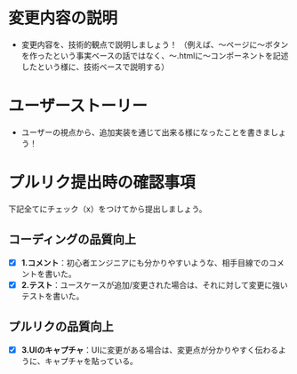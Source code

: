 # 変更内容の説明
- 変更内容を、技術的観点で説明しましょう！
（例えば、〜ページに〜ボタンを作ったという事実ベースの話ではなく、〜.htmlに〜コンポーネントを記述したという様に、技術ベースで説明する）

# ユーザーストーリー
- ユーザーの視点から、追加実装を通じて出来る様になったことを書きましょう！

# プルリク提出時の確認事項
下記全てにチェック（x）をつけてから提出しましょう。

## コーディングの品質向上

- [x] **1.コメント**：初心者エンジニアにも分かりやすいような、相手目線でのコメントを書いた。
- [x] **2.テスト**：ユースケースが追加/変更された場合は、それに対して変更に強いテストを書いた。

## プルリクの品質向上
- [x] **3.UIのキャプチャ**：UIに変更がある場合は、変更点が分かりやすく伝わるように、キャプチャを貼っている。
